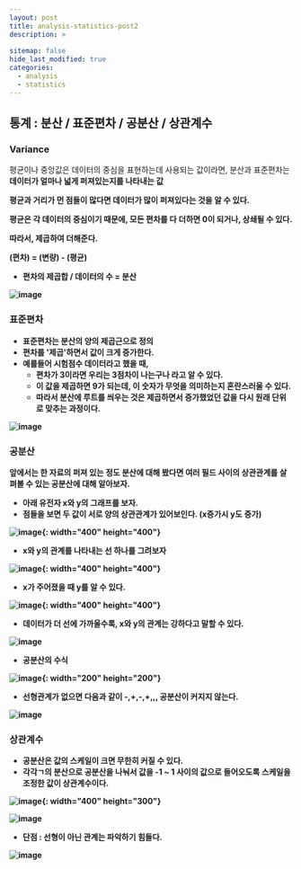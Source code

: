 ```yaml
---
layout: post
title: analysis-statistics-post2
description: >
  
sitemap: false
hide_last_modified: true
categories:
  - analysis
  - statistics
---
```


## 통계 : 분산 / 표준편차 / 공분산 / 상관계수

### Variance

평균이나 중앙값은 데이터의 중심을 표현하는데 사용되는 값이라면, 분산과 표준편차는 <strong>데이터가 얼마나 넓게 퍼져있는지<strong>를 나타내는 값

평균과 거리가 먼 점들이 많다면 데이터가 많이 퍼져있다는 것을 알 수 있다.

평균은 각 데이터의 중심이기 때문에, 모든 편차를 다 더하면 0이 되거나, 상쇄될 수 있다.

따라서, 제곱하여 더해준다.

(편차) = (변량) - (평균)

- 편차의 제곱합 / 데이터의 수 = 분산

![image](https://user-images.githubusercontent.com/87109907/155051092-f9cf7caa-ee97-4652-b864-541c6e01e63e.png)


### 표준편차

- 표준편차는 <strong>분산의 양의 제곱근</strong>으로 정의
- 편차를 '제곱'하면서 값이 크게 증가한다.
- 예를들어 시험점수 데이터라고 했을 때,
   - 편차가 3이라면 우리는 3점차이 나는구나 라고 알 수 있다.
   - 이 값을 제곱하면 9가 되는데, 이 숫자가 무엇을 의미하는지 혼란스러울 수 있다.
   - 따라서 분산에 루트를 씌우는 것은 제곱하면서 증가했었던 값을 다시 원래 단위로 맞추는 과정이다.

![image](https://user-images.githubusercontent.com/87109907/155051323-1803bfa8-e836-4872-9a2a-198b2777961d.png)

### 공분산

앞에서는 한 자료의 퍼져 있는 정도 분산에 대해 봤다면 여러 필드 사이의 상관관계를 살펴볼 수 있는 공분산에 대해 알아보자.

- 아래 유전자 x와 y의 그래프를 보자.
- 점들을 보면 두 값이 서로 양의 상관관계가 있어보인다. (x증가시 y도 증가)

![image](https://user-images.githubusercontent.com/87109907/155051468-bc565ac9-cc21-419f-acf6-09743259a662.png){: width="400" height="400"}

- x와 y의 관계를 나타내는 선 하나를 그려보자

![image](https://user-images.githubusercontent.com/87109907/155051516-b3843153-8c65-4fcb-bd07-a5f831308e3b.png){: width="400" height="400"}

- x가 주어졌을 때 y를 알 수 있다.

![image](https://user-images.githubusercontent.com/87109907/155051556-3f84515a-9a93-4043-a62e-84e17e8dc135.png){: width="400" height="400"}

- 데이터가 더 선에 가까울수록, x와 y의 관계는 강하다고 말할 수 있다.

![image](https://user-images.githubusercontent.com/87109907/155051711-72f555f9-0676-4f90-8c97-be7591d4d5fd.png)

- 공분산의 수식

![image](https://user-images.githubusercontent.com/87109907/155051752-f45e0bb3-0696-4ef9-a271-c09df208bee1.png){: width="200" height="200"}

- 선형관계가 없으면 다음과 같이 -,+,-,+,,, 공분산이 커지지 않는다.

![image](https://user-images.githubusercontent.com/87109907/155051821-273c5e11-d37d-4028-9078-6a813ed99bd2.png)

### 상관계수

- 공분산은 값의 스케일이 크면 무한히 커질 수 있다.
- <strong>각각ㄱ의 분산으로 공분산을 나눠서 값을 -1 ~ 1 사이의 값으로 들어오도록</strong> 스케일을 조정한 값이 상관계수이다.

![image](https://user-images.githubusercontent.com/87109907/155051936-ecff4287-786a-403f-8bc6-9d25bfb9dd1e.png){: width="400" height="300"}

![image](https://user-images.githubusercontent.com/87109907/155051973-1786608f-d2f6-42b3-a78c-6daf4f483ddb.png)

- 단점 : 선형이 아닌 관계는 파악하기 힘들다.

![image](https://user-images.githubusercontent.com/87109907/155052010-0015fdc7-e3bf-411a-b6db-73f919cc2bd5.png)


